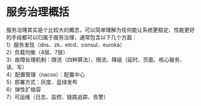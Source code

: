 # 服务治理概括
服务治理其实是个比较大的概念，可以简单理解为任何能让系统更稳定、性能更好的手段都可以归属于服务治理，通常包含以下几个方面：  
1）服务发现（dns、zk、etcd、consul、euroka）  
2）负载均衡（4层、7层）  
3）故障处理机制：限流（四种算法）、限流、降级（延时、页面、核心服务、读、写）    
4）配置管理（nacos）：配置中心  
5）部署方式：灰度、蓝绿发布  
6）弹性扩缩容  
7）可运维（日志、监控、链路追踪、告警）  
